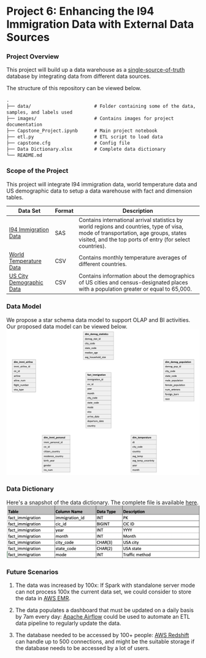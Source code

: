 # Project 6: Enhancing the I94 Immigration Data with External Data Sources

### Project Overview
This project will build up a data warehouse as a [single-source-of-truth](https://en.wikipedia.org/wiki/Single_source_of_truth) database by integrating data from different data sources.

The structure of this repository can be viewed below.

    .
    ├── data/                       # Folder containing some of the data, samples, and labels used
    ├── images/                     # Contains images for project documentation
    ├── Capstone_Project.ipynb      # Main project notebook
    ├── etl.py                      # ETL script to load data
    ├── capstone.cfg                # Config file
    ├── Data Dictionary.xlsx        # Complete data dictionary
    └── README.md


### Scope of the Project

This project will integrate I94 immigration data, world temperature data and US demographic data to setup a data warehouse with fact and dimension tables.

| Data Set | Format | Description |
| ---      | ---    | ---         |
|[I94 Immigration Data](https://travel.trade.gov/research/reports/i94/historical/2016.html)| SAS | Contains international arrival statistics by world regions and countries, type of visa, mode of transportation, age groups, states visited, and the top ports of entry (for select countries).|
|[World Temperature Data](https://www.kaggle.com/berkeleyearth/climate-change-earth-surface-temperature-data)| CSV | Contains monthly temperature averages of different countries.|
|[US City Demographic Data](https://public.opendatasoft.com/explore/dataset/us-cities-demographics/export/)| CSV | Contains information about the demographics of US cities and census-designated places with a population greater or equal to 65,000.|

### Data Model
We propose a star schema data model to support OLAP and BI activities. Our proposed data model can be viewed below.
![schema](https://github.com/Gianatmaja/Udacity-Data-Engineering-Nanodegree/blob/main/I94-Immigration-Enhancement/images/Picture1.png)

### Data Dictionary
Here's a snapshot of the data dictionary. The complete file is available [here](https://github.com/Gianatmaja/Udacity-Data-Engineering-Nanodegree/blob/main/I94-Immigration-Enhancement/Data%20Dictionary.xlsx).
![dict](https://github.com/Gianatmaja/Udacity-Data-Engineering-Nanodegree/blob/main/I94-Immigration-Enhancement/images/dict.png)

### Future Scenarios
1. The data was increased by 100x:
    If Spark with standalone server mode can not process 100x the current data set, we could consider to store the data in [AWS EMR](https://aws.amazon.com/emr/).


2. The data populates a dashboard that must be updated on a daily basis by 7am every day:
    [Apache Airflow](https://airflow.apache.org) could be used to automate an ETL data pipeline to regularly update the data.


3. The database needed to be accessed by 100+ people:
    [AWS Redshift](https://aws.amazon.com/tw/redshift/?nc2=h_ql_prod_db_rs&whats-new-cards.sort-by=item.additionalFields.postDateTime&whats-new-cards.sort-order=desc) can handle up to 500 connections, and might be the suitable storage if the database needs to be accessed by a lot of users.


